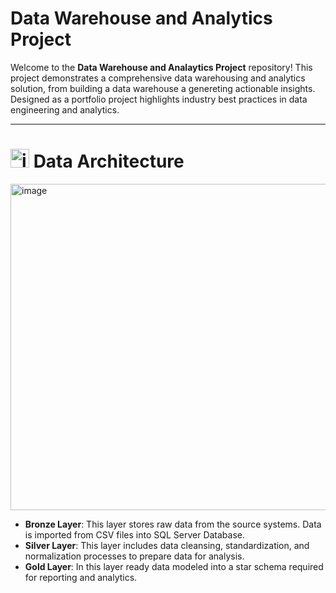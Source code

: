 # Data Warehouse and Analytics Project

Welcome to the **Data Warehouse and Analaytics Project** repository!
This project demonstrates a comprehensive data warehousing and analytics solution, from building a data warehouse a genereting actionable insights. Designed as a portfolio project highlights industry best practices in data engineering and analytics.

---

# <img width="30" height="30" alt="image" src="https://github.com/user-attachments/assets/a7f970d8-8930-4c81-9400-cf49396bb8f7" /> Data Architecture
<img width="1090" height="522" alt="image" src="https://github.com/user-attachments/assets/afd9046d-3073-4a5b-ba8b-698897992c96" />

- **Bronze Layer**: This layer stores raw data from the source systems. Data is imported from CSV files into SQL Server Database.
- **Silver Layer**: This layer includes data cleansing, standardization, and normalization processes to prepare data for analysis.
- **Gold Layer**: In this layer ready data modeled into a star schema required for reporting and analytics.

